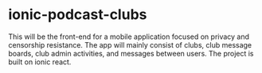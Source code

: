 # ionic-podcast-clubs

This will be the front-end for a mobile application focused on privacy and censorship resistance. The app will mainly consist of clubs, club message boards,
club admin activities, and messages between users. The project is built on ionic react.
